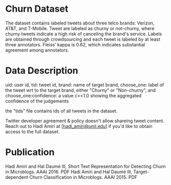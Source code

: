 # Churn Dataset
The dataset contains labeled tweets about three telco brands: Verizon, AT&T, and T-Mobile. Tweet are labeled as churny or not-churny, where churny tweets indicate a high risk of canceling the brand's service. Labels are obtained through crowdsourcing and each tweet is labeled by at least three annotators. Fleiss’ kappa is 0.62, which indicates substantial agreement among annotators. 

# Data Description

uid: user id,
tid: tweet id,
brand: name of target brand,
choose_one: label of the tweet wrt to the target brand, either "Churny" or "Non-churny", and
choose_one:confidence: a value c=<1.0 showing the aggregated confidence of the judgements

the "tids" file contains ids of all tweets in the dataset. 

Twitter developer agreement & policy doesn't allow shareing tweet content. Reach out to Hadi Amiri at [hadi_amiri@uml.edu] if you'd like to obtain access to the full dataset. 
 
# Publication
Hadi Amiri and Hal Daumé III, Short Text Representation for Detecting Churn in Microblogs. AAAI 2016. PDF
Hadi Amiri and Hal Daumé III, Target-dependent Churn Classification in Microblogs. AAAI 2015. PDF
